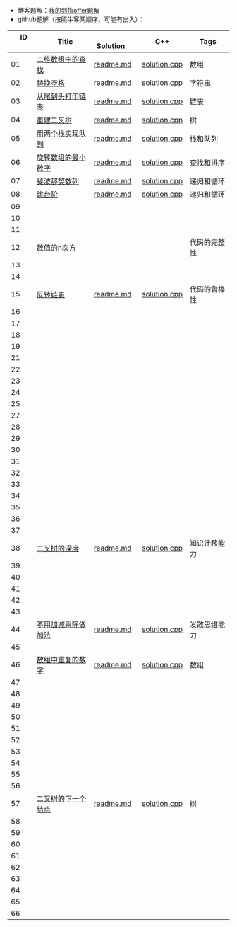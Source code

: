 
- 博客题解：[我的剑指offer题解](https://yangjie.gq/categories/%E5%89%91%E6%8C%87offer/)
- github题解（按照牛客网顺序，可能有出入）：

&emsp;ID &emsp;| &emsp;&emsp;Title&emsp;|&emsp;Solution&emsp;|&emsp;C++&emsp;|&emsp;Tags&emsp;
---|---|---|---|---
01 |[二维数组中的查找](https://www.nowcoder.com/practice/abc3fe2ce8e146608e868a70efebf62e?tpId=13&tqId=11154&tPage=1&rp=1&ru=/ta/coding-interviews&qru=/ta/coding-interviews/question-ranking)| [readme.md](https://github.com/yjgddd/Coding-interviews/blob/master/%E5%89%91%E6%8C%87offer/%E6%95%B0%E7%BB%84%E7%9A%84%E6%9F%A5%E6%89%BE/readme.md)|[solution.cpp](https://github.com/yjgddd/Coding-interviews/blob/master/%E5%89%91%E6%8C%87offer/%E6%95%B0%E7%BB%84%E7%9A%84%E6%9F%A5%E6%89%BE/solution.cpp)|数组
02 |[替换空格](https://www.nowcoder.com/practice/4060ac7e3e404ad1a894ef3e17650423?tpId=13&tqId=11155&tPage=1&rp=1&ru=/ta/coding-interviews&qru=/ta/coding-interviews/question-ranking)| [readme.md](https://github.com/yjgddd/Coding-interviews/blob/master/%E5%89%91%E6%8C%87offer/%E6%9B%BF%E6%8D%A2%E7%A9%BA%E6%A0%BC/readme.md)|[solution.cpp](https://github.com/yjgddd/Coding-interviews/blob/master/%E5%89%91%E6%8C%87offer/%E6%9B%BF%E6%8D%A2%E7%A9%BA%E6%A0%BC/solution.cpp)|字符串
03|[从尾到头打印链表](https://www.nowcoder.com/practice/d0267f7f55b3412ba93bd35cfa8e8035?tpId=13&tqId=11156&tPage=1&rp=1&ru=/ta/coding-interviews&qru=/ta/coding-interviews/question-ranking)| [readme.md](https://github.com/yjgddd/Coding-interviews/blob/master/%E5%89%91%E6%8C%87offer/%E4%BB%8E%E5%B0%BE%E5%88%B0%E5%A4%B4%E6%89%93%E5%8D%B0%E9%93%BE%E8%A1%A8/readme.md)|[solution.cpp](https://github.com/yjgddd/Coding-interviews/blob/master/%E5%89%91%E6%8C%87offer/%E4%BB%8E%E5%B0%BE%E5%88%B0%E5%A4%B4%E6%89%93%E5%8D%B0%E9%93%BE%E8%A1%A8/solution.cpp)|链表
04 |[重建二叉树](https://www.nowcoder.com/practice/8a19cbe657394eeaac2f6ea9b0f6fcf6?tpId=13&tqId=11157&tPage=1&rp=1&ru=/ta/coding-interviews&qru=/ta/coding-interviews/question-ranking)| [readme.md](https://github.com/yjgddd/Coding-interviews/blob/master/%E5%89%91%E6%8C%87offer/%E9%87%8D%E5%BB%BA%E4%BA%8C%E5%8F%89%E6%A0%91/readme.md)|[solution.cpp](https://github.com/yjgddd/Coding-interviews/blob/master/%E5%89%91%E6%8C%87offer/%E9%87%8D%E5%BB%BA%E4%BA%8C%E5%8F%89%E6%A0%91/solution.cpp)|树
05 |[用两个栈实现队列](https://www.nowcoder.com/practice/54275ddae22f475981afa2244dd448c6?tpId=13&tqId=11158&tPage=1&rp=1&ru=/ta/coding-interviews&qru=/ta/coding-interviews/question-ranking)| [readme.md](https://github.com/yjgddd/Coding-interviews/blob/master/%E5%89%91%E6%8C%87offer/%E7%94%A8%E4%B8%A4%E4%B8%AA%E6%A0%88%E5%AE%9E%E7%8E%B0%E9%98%9F%E5%88%97/readme.md)|[solution.cpp](https://github.com/yjgddd/Coding-interviews/blob/master/%E5%89%91%E6%8C%87offer/%E7%94%A8%E4%B8%A4%E4%B8%AA%E6%A0%88%E5%AE%9E%E7%8E%B0%E9%98%9F%E5%88%97/solution.cpp)|栈和队列
06 |[旋转数组的最小数字](https://www.nowcoder.com/practice/9f3231a991af4f55b95579b44b7a01ba?tpId=13&tqId=11159&tPage=1&rp=1&ru=/ta/coding-interviews&qru=/ta/coding-interviews/question-ranking)| [readme.md](https://github.com/yjgddd/Coding-interviews/blob/master/%E5%89%91%E6%8C%87offer/%E6%97%8B%E8%BD%AC%E6%95%B0%E7%BB%84%E7%9A%84%E6%9C%80%E5%B0%8F%E6%95%B0%E5%AD%97/readme.md)|[solution.cpp](https://github.com/yjgddd/Coding-interviews/blob/master/%E5%89%91%E6%8C%87offer/%E6%97%8B%E8%BD%AC%E6%95%B0%E7%BB%84%E7%9A%84%E6%9C%80%E5%B0%8F%E6%95%B0%E5%AD%97/solution.cpp)|查找和排序
07 |[斐波那契数列](https://www.nowcoder.com/practice/c6c7742f5ba7442aada113136ddea0c3?tpId=13&tqId=11160&tPage=1&rp=1&ru=/ta/coding-interviews&qru=/ta/coding-interviews/question-ranking)| [readme.md](https://github.com/yjgddd/Coding-interviews/blob/master/%E5%89%91%E6%8C%87offer/%E6%96%90%E6%B3%A2%E9%82%A3%E5%A5%91%E6%95%B0%E5%88%97/readme.md)|[solution.cpp](https://github.com/yjgddd/Coding-interviews/blob/master/%E5%89%91%E6%8C%87offer/%E6%96%90%E6%B3%A2%E9%82%A3%E5%A5%91%E6%95%B0%E5%88%97/solution.cpp)|递归和循环
08 |[跳台阶](https://www.nowcoder.com/practice/8c82a5b80378478f9484d87d1c5f12a4?tpId=13&tqId=11161&tPage=1&rp=1&ru=/ta/coding-interviews&qru=/ta/coding-interviews/question-ranking)| [readme.md](https://github.com/yjgddd/Coding-interviews/blob/master/%E5%89%91%E6%8C%87offer/%E8%B7%B3%E5%8F%B0%E9%98%B6/readme.md)|[solution.cpp](https://github.com/yjgddd/Coding-interviews/blob/master/%E5%89%91%E6%8C%87offer/%E8%B7%B3%E5%8F%B0%E9%98%B6/solution.cpp)|递归和循环
09 |[]()| []()|[]()
10 |[]()| []()|[]()
11 |[]()| []()|[]()
12 |[数值的n次方](https://www.nowcoder.com/practice/1a834e5e3e1a4b7ba251417554e07c00?tpId=13&tqId=11165&tPage=1&rp=1&ru=/ta/coding-interviews&qru=/ta/coding-interviews/question-ranking)| [](https://github.com/yjgddd/Coding-interviews/blob/master/%E5%89%91%E6%8C%87offer/%E6%95%B0%E5%80%BC%E7%9A%84%E6%95%B4%E6%95%B0%E6%AC%A1%E6%96%B9/readme.md)|[]()|代码的完整性
13 |[]()| []()|[]()
14 |[]()| []()|[]()
15 |[反转链表](https://www.nowcoder.com/practice/75e878df47f24fdc9dc3e400ec6058ca?tpId=13&tqId=11168&tPage=1&rp=1&ru=/ta/coding-interviews&qru=/ta/coding-interviews/question-ranking)| [readme.md](https://github.com/yjgddd/Coding-interviews/blob/master/%E5%89%91%E6%8C%87offer/%E5%8F%8D%E8%BD%AC%E9%93%BE%E8%A1%A8/readme.md)|[solution.cpp](https://github.com/yjgddd/Coding-interviews/blob/master/%E5%89%91%E6%8C%87offer/%E5%8F%8D%E8%BD%AC%E9%93%BE%E8%A1%A8/soulution.cpp)|代码的鲁棒性
16 |[]()| []()|[]()
17 |[]()| []()|[]()
18 |[]()| []()|[]()
19 |[]()| []()|[]()
21 |[]()| []()|[]()
22 |[]()| []()|[]()
23 |[]()| []()|[]()
24 |[]()| []()|[]()
25 |[]()| []()|[]()
27 |[]()| []()|[]()
28 |[]()| []()|[]()
29 |[]()| []()|[]()
30 |[]()| []()|[]()
31 |[]()| []()|[]()
32 |[]()| []()|[]()
33 |[]()| []()|[]()
34 |[]()| []()|[]()
35 |[]()| []()|[]()
36 |[]()| []()|[]()
37 |[]()| []()|[]()
38 |[二叉树的深度](https://www.nowcoder.com/practice/435fb86331474282a3499955f0a41e8b?tpId=13&tqId=11191&tPage=2&rp=2&ru=/ta/coding-interviews&qru=/ta/coding-interviews/question-ranking)| [readme.md](https://github.com/yjgddd/Coding-interviews/blob/master/%E5%89%91%E6%8C%87offer/%E4%BA%8C%E5%8F%89%E6%A0%91%E7%9A%84%E6%B7%B1%E5%BA%A6/readme.md)|[solution.cpp](https://github.com/yjgddd/Coding-interviews/blob/master/%E5%89%91%E6%8C%87offer/%E4%BA%8C%E5%8F%89%E6%A0%91%E7%9A%84%E6%B7%B1%E5%BA%A6/solution.cpp)|知识迁移能力
39 |[]()| []()|[]()
40 |[]()| []()|[]()
41 |[]()| []()|[]()
42 |[]()| []()|[]()
43 |[]()| []()|[]()
44 |[不用加减乘除做加法](https://www.nowcoder.com/practice/59ac416b4b944300b617d4f7f111b215?tpId=13&tqId=11201&tPage=3&rp=3&ru=/ta/coding-interviews&qru=/ta/coding-interviews/question-ranking)| [readme.md](https://github.com/yjgddd/Coding-interviews/blob/master/%E5%89%91%E6%8C%87offer/%E4%B8%8D%E7%94%A8%E5%8A%A0%E5%87%8F%E4%B9%98%E9%99%A4%E5%81%9A%E5%8A%A0%E6%B3%95/readme.md)|[solution.cpp](https://github.com/yjgddd/Coding-interviews/blob/master/%E5%89%91%E6%8C%87offer/%E4%B8%8D%E7%94%A8%E5%8A%A0%E5%87%8F%E4%B9%98%E9%99%A4%E5%81%9A%E5%8A%A0%E6%B3%95/solution.cpp)|发散思维能力
45 |[]()| []()|[]()
46 |[数组中重复的数字](https://www.nowcoder.com/practice/623a5ac0ea5b4e5f95552655361ae0a8?tpId=13&tqId=11203&tPage=3&rp=3&ru=/ta/coding-interviews&qru=/ta/coding-interviews/question-ranking)| [readme.md](https://github.com/yjgddd/Coding-interviews/blob/master/%E5%89%91%E6%8C%87offer/%E6%95%B0%E7%BB%84%E4%B8%AD%E9%87%8D%E5%A4%8D%E7%9A%84%E6%95%B0%E5%AD%97/readme.md)|[solution.cpp](https://github.com/yjgddd/Coding-interviews/blob/master/%E5%89%91%E6%8C%87offer/%E6%95%B0%E7%BB%84%E4%B8%AD%E9%87%8D%E5%A4%8D%E7%9A%84%E6%95%B0%E5%AD%97/solution.cpp)|数组
47 |[]()| []()|[]()
48 |[]()| []()|[]()
49 |[]()| []()|[]()
50 |[]()| []()|[]()
51 |[]()| []()|[]()
52 |[]()| []()|[]()
53 |[]()| []()|[]()
54 |[]()| []()|[]()
55 |[]()| []()|[]()
56 |[]()| []()|[]()
57 |[二叉树的下一个结点](https://www.nowcoder.com/practice/9023a0c988684a53960365b889ceaf5e?tpId=13&tqId=11210&tPage=3&rp=3&ru=/ta/coding-interviews&qru=/ta/coding-interviews/question-ranking)| [readme.md](https://github.com/yjgddd/Coding-interviews/blob/master/%E5%89%91%E6%8C%87offer/%E4%BA%8C%E5%8F%89%E6%A0%91%E7%9A%84%E4%B8%8B%E4%B8%80%E4%B8%AA%E7%BB%93%E7%82%B9/readme.md)|[solution.cpp](https://github.com/yjgddd/Coding-interviews/blob/master/%E5%89%91%E6%8C%87offer/%E4%BA%8C%E5%8F%89%E6%A0%91%E7%9A%84%E4%B8%8B%E4%B8%80%E4%B8%AA%E7%BB%93%E7%82%B9/solution.cpp)|树
58 |[]()| []()|[]()
59 |[]()| []()|[]()
60 |[]()| []()|[]()
61 |[]()| []()|[]()
62 |[]()| []()|[]()
63 |[]()| []()|[]()
64 |[]()| []()|[]()
65 |[]()| []()|[]()
66 |[]()| []()|[]()


